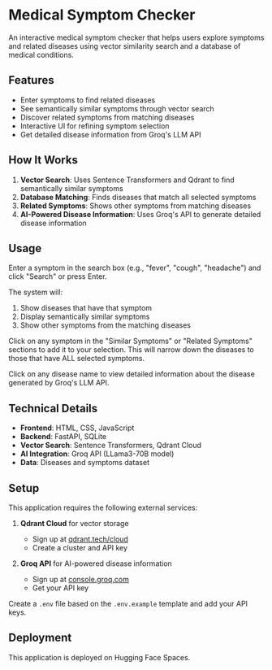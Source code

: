 # Medical Symptom Checker

An interactive medical symptom checker that helps users explore symptoms and related diseases using vector similarity search and a database of medical conditions.

## Features

- Enter symptoms to find related diseases
- See semantically similar symptoms through vector search
- Discover related symptoms from matching diseases
- Interactive UI for refining symptom selection
- Get detailed disease information from Groq's LLM API

## How It Works

1. **Vector Search**: Uses Sentence Transformers and Qdrant to find semantically similar symptoms
2. **Database Matching**: Finds diseases that match all selected symptoms
3. **Related Symptoms**: Shows other symptoms from matching diseases
4. **AI-Powered Disease Information**: Uses Groq's API to generate detailed disease information

## Usage

Enter a symptom in the search box (e.g., "fever", "cough", "headache") and click "Search" or press Enter.

The system will:
1. Show diseases that have that symptom
2. Display semantically similar symptoms
3. Show other symptoms from the matching diseases

Click on any symptom in the "Similar Symptoms" or "Related Symptoms" sections to add it to your selection. This will narrow down the diseases to those that have ALL selected symptoms.

Click on any disease name to view detailed information about the disease generated by Groq's LLM API.

## Technical Details

- **Frontend**: HTML, CSS, JavaScript
- **Backend**: FastAPI, SQLite
- **Vector Search**: Sentence Transformers, Qdrant Cloud
- **AI Integration**: Groq API (LLama3-70B model)
- **Data**: Diseases and symptoms dataset

## Setup

This application requires the following external services:

1. **Qdrant Cloud** for vector storage
   - Sign up at [qdrant.tech/cloud](https://qdrant.tech/cloud)
   - Create a cluster and API key

2. **Groq API** for AI-powered disease information
   - Sign up at [console.groq.com](https://console.groq.com)
   - Get your API key

Create a `.env` file based on the `.env.example` template and add your API keys.

## Deployment

This application is deployed on Hugging Face Spaces.
